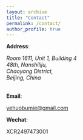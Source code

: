 ```yaml
---
layout: archive
title: "Contact"
permalink: /contact/
author_profile: true
---
```




<b>Address</b>:

<address>
  Room 1611, Unit 1, Building 4</br>
  48th, Nanshiliju,</br>
  Chaoyang District,</br>
  Beijing, China
</address>
</br>

<b>Email</b>:

[yehuobumie@gmail.com](mailto:yehuobumie@gmail.com)
</br>

<b>Wechat</b>: 

XCR2497473001
